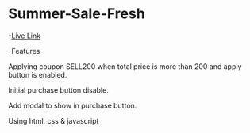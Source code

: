 # Summer-Sale-Fresh

-[Live Link](https://sparkly-donut-6283ea.netlify.app/)

-Features

Applying coupon SELL200 when total price is more than 200 and apply button is enabled.

Initial purchase button disable.

Add modal to show in purchase button.

Using html, css & javascript
